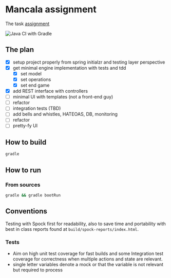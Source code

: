 # Mancala assignment 

The task [assignment](./Coding_Challenge.pdf)

![Java CI with Gradle](https://github.com/mashimom/mancala/workflows/Java%20CI%20with%20Gradle/badge.svg?branch=master)

## The plan

* [x] setup project properly from spring initialzr and testing layer perspective
* [x] get minimal engine implementation with tests and tdd
    * [x] set model
    * [x] set operations
    * [x] set end game
* [x] add REST interface with controllers
* [ ] minimal UI with templates (not a front-end guy)
* [ ] refactor
* [ ] integration tests (TBD)
* [ ] add bells and whistles, HATEOAS, DB, monitoring
* [ ] refactor
* [ ] pretty-fy UI

## How to build

```bash
gradle 
```
## How to run

### From sources

```bash
gradle && gradle bootRun
```

## Conventions

Testing with Spock first for readability, also to save time and portability with best in class reports found at `build/spock-reports/index.html`.
 
### Tests

* Aim on high unit test coverage for fast builds and some Integration test coverage for correctness when multiple actions and state are relevant.
* single letter variables denote a mock or that the variable is not relevant but required to process
